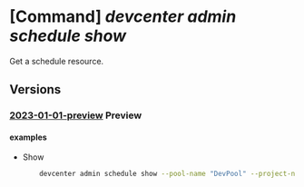 # [Command] _devcenter admin schedule show_

Get a schedule resource.

## Versions

### [2023-01-01-preview](/Resources/mgmt-plane/L3N1YnNjcmlwdGlvbnMve30vcmVzb3VyY2Vncm91cHMve30vcHJvdmlkZXJzL21pY3Jvc29mdC5kZXZjZW50ZXIvcHJvamVjdHMve30vcG9vbHMve30vc2NoZWR1bGVzL3t9/2023-01-01-preview.xml) **Preview**

<!-- mgmt-plane /subscriptions/{}/resourcegroups/{}/providers/microsoft.devcenter/projects/{}/pools/{}/schedules/{} 2023-01-01-preview -->

#### examples

- Show
    ```bash
        devcenter admin schedule show --pool-name "DevPool" --project-name "TestProject" --resource-group "rg1"
    ```
